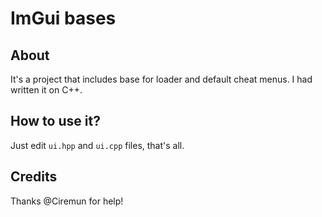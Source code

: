 # ImGui bases
## About
It's a project that includes base for loader and default cheat menus. I had written it on C++.
## How to use it?
Just edit `ui.hpp` and `ui.cpp` files, that's all.
## Credits
Thanks @Ciremun for help!
